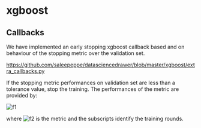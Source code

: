 # xgboost

## Callbacks
We have implemented an early stopping xgboost callback based and on behaviour of the stopping metric over the validation set.

https://github.com/saleepeppe/datasciencedrawer/blob/master/xgboost/extra_callbacks.py

If the stopping metric performances on validation set are less than a tolerance value, stop the training.
The performances of the metric are provided by:

![f1]

where ![f2] is the metric and the subscripts identify the training rounds.

[f1]: https://chart.apis.google.com/chart?cht=tx&chl=\frac{\left%20|{m}_{best}-{m}_{secondbest}\right%20|}{{m}_{last}}
[f2]: https://chart.apis.google.com/chart?cht=tx&chl=m